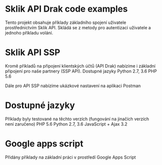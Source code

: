 # Sklik API Drak code examples
Tento projekt obsahuje příklady základního spojení uživatele prostřednictvím Sklik API. 
Skládá se z metody pro autentizaci uživatele a jednoho příkladu volání. 

# Sklik API SSP
Kromě příkladů na připojení klientských účtů (API Drak) nabízíme i základní připojení pro naše partnery (SSP API). 
Dostupné jazyky 
Python 2.7, 3.6
PHP 5.6

Dále pro API SSP nabízíme ukázkové nastavení na aplikaci Postman

# Dostupné jazyky
Příklady byly testované na těchto verzích (fungování na jinačích verzích není zaručeno)
PHP 5.6
Python 2.7, 3.6
JavaScript + Ajax 3.2

# Google apps script
Přidány příklady na základní práci v prostředí Google Apps Script